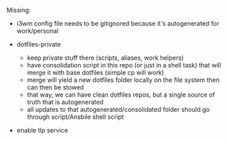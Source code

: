 Missing:

- i3wm config file needs to be gitignored because it's autogenerated for work/personal
- dotfiles-private
    - keep private stuff there (scripts, aliases, work helpers)
    - have consolidation script in this repo (or just in a shell task) that will merge it with base dotfiles (simple cp will work)
    - merge will yield a new dotfiles folder locally on the file system then can then be stowed
    - that way, we can have clean dotfiles repos, but a single source of truth that is autogenerated
    - all updates to that autogenerated/consolidated folder should go through script/Ansbile shell script

- enable tlp service
